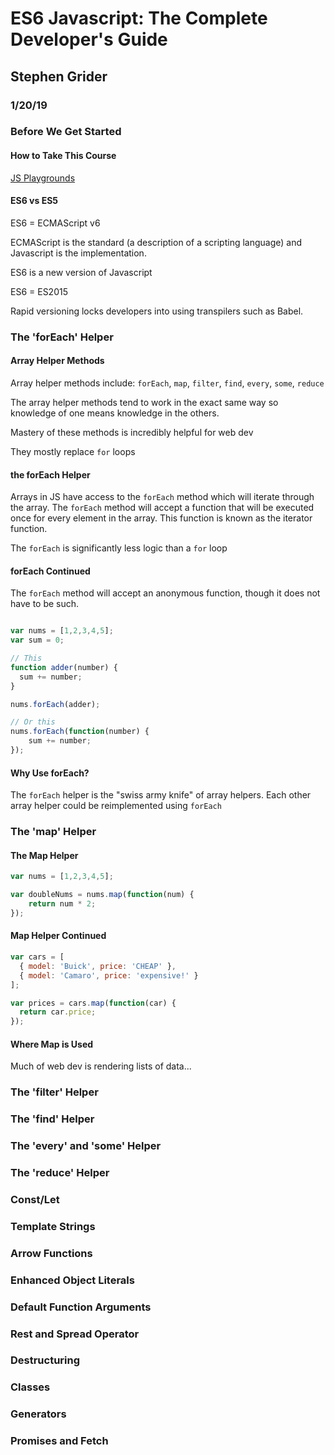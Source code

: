 # ES6 Javascript: The Complete Developer's Guide

## Stephen Grider

### 1/20/19

### Before We Get Started

#### How to Take This Course

<a href="https://stephengrider.github.io/JSPlaygrounds/">JS Playgrounds</a>

#### ES6 vs ES5

ES6 = ECMAScript v6

ECMAScript is the standard (a description of a scripting language) and Javascript is the implementation.

ES6 is a new version of Javascript

ES6 = ES2015

Rapid versioning locks developers into using transpilers such as Babel.

### The 'forEach' Helper

#### Array Helper Methods

Array helper methods include: `forEach`, `map`, `filter`, `find`, `every`, `some`, `reduce`

The array helper methods tend to work in the exact same way so knowledge of one means knowledge in the others.

Mastery of these methods is incredibly helpful for web dev

They mostly replace `for` loops

#### the forEach Helper

Arrays in JS have access to the `forEach` method which will iterate through the array. The `forEach` method will accept a function that will be executed once for every element in the array. This function is known as the iterator function.

The `forEach` is significantly less logic than a `for` loop

#### forEach Continued

The `forEach` method will accept an anonymous function, though it does not have to be such.

```javascript

var nums = [1,2,3,4,5];
var sum = 0;

// This
function adder(number) {
  sum += number;
}

nums.forEach(adder);

// Or this
nums.forEach(function(number) {
    sum += number;
});
```

#### Why Use forEach?

The `forEach` helper is the "swiss army knife" of array helpers. Each other array helper could be reimplemented using `forEach`

### The 'map' Helper

#### The Map Helper

```javascript
var nums = [1,2,3,4,5];

var doubleNums = nums.map(function(num) {
	return num * 2;
});
```

#### Map Helper Continued

```javascript
var cars = [
  { model: 'Buick', price: 'CHEAP' },
  { model: 'Camaro', price: 'expensive!' }
];

var prices = cars.map(function(car) {
  return car.price;
});
```

#### Where Map is Used

Much of web dev is rendering lists of data...

### The 'filter' Helper

### The 'find' Helper

### The 'every' and 'some' Helper

### The 'reduce' Helper

### Const/Let

### Template Strings

### Arrow Functions

### Enhanced Object Literals

### Default Function Arguments

### Rest and Spread Operator

### Destructuring

### Classes

### Generators

### Promises and Fetch